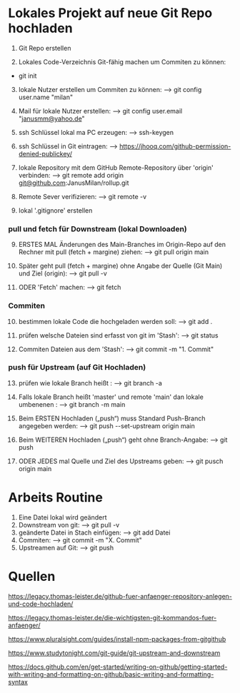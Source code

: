 
# Lokales Projekt auf neue Git Repo hochladen
1. Git Repo erstellen

2. Lokales Code-Verzeichnis Git-fähig machen um Commiten zu können: 
- git init 

3. lokale Nutzer erstellen um Commiten zu können: --> git config user.name "milan"

3. Mail für lokale Nutzer erstellen: --> git config user.email "janusmm@yahoo.de"

4. ssh Schlüssel lokal ma PC erzeugen: --> ssh-keygen

5. ssh Schlüssel in Git eintragen: --> https://jhooq.com/github-permission-denied-publickey/

6. lokale Repository mit dem GitHub Remote-Repository über 'origin' verbinden: --> git remote add origin git@github.com:JanusMilan/rollup.git

7. Remote Sever verifizieren: --> git remote -v 

8. lokal '.gitignore' erstellen

### pull und fetch für Downstream (lokal Downloaden)  
9. ERSTES MAL Änderungen des Main-Branches im Origin-Repo auf den Rechner mit pull (fetch + margine) ziehen: --> git pull origin main

9. Später geht pull (fetch + margine) ohne Angabe der Quelle (Git Main) und Ziel (origin): --> git pull -v 

9. ODER 'Fetch' machen:  --> git fetch

### Commiten
10. bestimmen lokale Code die hochgeladen werden soll: --> git add .

11. prüfen welsche Dateien sind erfasst von git im 'Stash': --> git status

12. Commiten Dateien aus dem 'Stash': --> git commit -m "1. Commit"


### push für Upstream (auf Git Hochladen) 

13. prüfen wie lokale Branch heißt : --> git branch -a

14. Falls lokale Branch heißt 'master' und remote 'main' dan lokale umbenenen : --> git branch -m main

16. Beim ERSTEN Hochladen („push“) muss Standard Push-Branch angegeben werden: -->  git push --set-upstream origin main

14. Beim WEITEREN Hochladen („push“) geht ohne Branch-Angabe: -->  git push

14. ODER JEDES mal Quelle und Ziel des Upstreams geben: --> git pusch origin main


# Arbeits Routine
1. Eine Datei lokal wird geändert
2. Downstream von git:                   --> git pull -v 
3. geänderte Datei in Stach einfügen:    --> git add Datei
4. Commiten:                             --> git commit -m "X. Commit"
5. Upstreamen auf Git:                   --> git push

# Quellen
https://legacy.thomas-leister.de/github-fuer-anfaenger-repository-anlegen-und-code-hochladen/

https://legacy.thomas-leister.de/die-wichtigsten-git-kommandos-fuer-anfaenger/

https://www.pluralsight.com/guides/install-npm-packages-from-gitgithub

https://www.studytonight.com/git-guide/git-upstream-and-downstream

https://docs.github.com/en/get-started/writing-on-github/getting-started-with-writing-and-formatting-on-github/basic-writing-and-formatting-syntax
